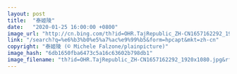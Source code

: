 ```yaml
---
layout: post
title:  "泰姬陵"
date:   "2020-01-25 16:00:00 +0800"
image_url: "http://cn.bing.com/th?id=OHR.TajRepublic_ZH-CN1657162292_1920x1080.jpg&rf=LaDigue_1920x1080.jpg&pid=hp"
link: "/search?q=%e6%b3%b0%e5%a7%ac%e9%99%b5&form=hpcapt&mkt=zh-cn"
copyright: "泰姬陵 (© Michele Falzone/plainpicture)"
image_hash: "6db1650fba6473c5a16c63602b798db1"
image_filename: "th?id=OHR.TajRepublic_ZH-CN1657162292_1920x1080.jpg&rf=LaDigue_1920x1080.jpg&pid=hp"
---
```


